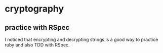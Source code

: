 # cryptography

## practice with RSpec
I noticed that encrypting and decrypting strings is a good way to 
practice ruby and also TDD with RSpec.
